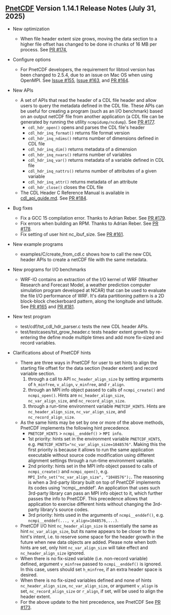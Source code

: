 [PnetCDF](https://parallel-netcdf.github.io) Version 1.14.1 Release Notes (July 31, 2025)
------------------------------------------------------------------------------

* New optimization
  + When file header extent size grows, moving the data section to a higher
    file offset has changed to be done in chunks of 16 MB per process.
    See [PR #174](https://github.com/Parallel-NetCDF/PnetCDF/pull/174),

* Configure options
  + For PnetCDF developers, the requirement for libtool version has been
    changed to 2.5.4, due to an issue on Mac OS when using OpenMPI. See
    [Issue #155](https://github.com/Parallel-NetCDF/PnetCDF/issues/155),
    [Issue #163](https://github.com/Parallel-NetCDF/PnetCDF/issues/163),
    and [PR #164](https://github.com/Parallel-NetCDF/PnetCDF/pull/164).

* New APIs
  + A set of APIs that read the header of a CDL file header and allow users to
    query the metadata defined in the CDL file. These APIs can be useful for
    creating a program (such as an I/O benchmark) based on an output netCDF
    file from another application (a CDL file can be generated by running the
    utility `ncmpidump/ncdump`). See
    [PR #177](https://github.com/Parallel-NetCDF/PnetCDF/pull/177).
    * `cdl_hdr_open()` opens and parses the CDL file's header
    * `cdl_hdr_inq_format()` returns file format version
    * `cdl_hdr_inq_ndims()` returns number of dimensions defined in CDL file
    * `cdl_hdr_inq_dim()` returns metadata of a dimension
    * `cdl_hdr_inq_nvars()` returns number of variables
    * `cdl_hdr_inq_var()` returns metadata of a variable defined in CDL file
    * `cdl_hdr_inq_nattrs()` returns number of attributes of a given variable
    * `cdl_hdr_inq_attr()` returns metadata of an attribute
    * `cdl_hdr_close()` closes the CDL file
  + The CDL Header C Reference Manual is available in
    [cdl_api_guide.md](https://github.com/Parallel-NetCDF/PnetCDF/blob/master/doc/cdl_api_guide.md).
    See [PR #184](https://github.com/Parallel-NetCDF/PnetCDF/pull/184).

* Bug fixes
  + Fix a GCC 15 compilation error. Thanks to Adrian Reber.
    See [PR #179](https://github.com/Parallel-NetCDF/PnetCDF/pull/179).
  + Fix errors when building an RPM. Thanks to Adrian Reber.
    See [PR #178](https://github.com/Parallel-NetCDF/PnetCDF/pull/178).
  + Fix setting of user hint nc_ibuf_size.
    See [PR #161](https://github.com/Parallel-NetCDF/PnetCDF/pull/161).

* New example programs
  + examples/C/create_from_cdl.c shows how to call the new CDL header APIs to
    create a netCDF file with the same metadata.

* New programs for I/O benchmarks
  + WRF-IO contains an extraction of the I/O kernel of WRF (Weather Research
    and Forecast Model, a weather prediction computer simulation program
    developed at NCAR) that can be used to evaluate the file I/O performance
    of WRF. It's data partitioning pattern is a 2D block-block checkerboard
    pattern, along the longitude and latitude.
    See [PR #165](https://github.com/Parallel-NetCDF/PnetCDF/pull/165)
    and [PR #181](https://github.com/Parallel-NetCDF/PnetCDF/pull/181).

* New test program
  + test/cdf/tst_cdl_hdr_parser.c tests the new CDL header APIs.
  + test/testcases/tst_grow_header.c tests header extent growth by re-entering
    the define mode multiple times and add more fix-sized and record variables.

* Clarifications about of PnetCDF hints
  + There are three ways in PnetCDF for user to set hints to align the starting
    file offset for the data section (header extent) and record variable
    section.
    1. through a call to API `nc_header_align_size` by setting arguments of
       `h_minfree`, `v_align`, `v_minfree`, and `r_align`.
    2. through an MPI info object passed to calls of `ncmpi_create()` and
       `ncmpi_open()`. Hints are `nc_header_align_size`, `nc_var_align_size`,
       and `nc_record_align_size`.
    3. through a run-time environment variable `PNETCDF_HINTS`. Hints are
       `nc_header_align_size`, `nc_var_align_size`, and `nc_record_align_size`.
  + As the same hints may be set by one or more of the above methods, PnetCDF
    implements the following hint precedence.
    * `PNETCDF_HINTS` > `ncmpi__enddef()` > `MPI info`.
    * 1st priority: hints set in the environment variable `PNETCDF_HINTS`, e.g.
      `PNETCDF_HINTS="nc_var_align_size=1048576"`. Making this the first
      priority is because it allows to run the same application executable
      without source code modification using different alignment settings
      through a run-time environment variable.
    * 2nd priority: hints set in the MPI info object passed to calls of
      `ncmpi_create()` and `ncmpi_open()`, e.g.
      `MPI_Info_set("nc_var_align_size", "1048576");`. The reasoning is when a
      3rd-party library built on top of PnetCDF implements its codes using
      'ncmpi__enddef'. An application that uses such 3rd-party library can pass
      an MPI info object to it, which further passes the info to PnetCDF. This
      precedence allows that application to exercise different hints without
      changing the 3rd-party library's source codes.
    * 3rd priority: hints used in the arguments of `ncmpi__enddef()`, e.g.
      `ncmpi__enddef(..., v_align=1048576,...)`.
  + PnetCDF I/O hint `nc_header_align_size` is essentially the same as hint
    `nc_var_align_size`, but its name appears to be closer to the hint's
    intent, i.e. to reserve some space for the header growth in the future when
    new data objects are added. Please note when both hints are set, only hint
    `nc_var_align_size` will take effect and `nc_header_align_size` ignored.
  + When there is no fix-sized variable (i.e. non-record variable) defined,
    argument `v_minfree` passed to `ncmpi__enddef()` is ignored. In this
    case, users should set `h_minfree`, if an extra header space is desired.
  + When there is no fix-sized variables defined and none of hints
    `nc_header_align_size`, `nc_var_align_size`, or argument `v_align` is set,
    `nc_record_align_size` or `r_align`, if set, will be used to align the
    header extent.
  + For the above update to the hint precedence, see
    PnetCDF See [PR #173](https://github.com/Parallel-NetCDF/PnetCDF/pull/173).

